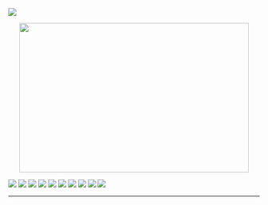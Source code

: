 ![](https://komarev.com/ghpvc/?username=Felinology&color=00CB87)

 <p align="center">
   <img width="460" height="300" src="https://i.pinimg.com/736x/e1/5b/98/e15b98eed2c879173ff705d87d74b855.jpg">

<p aligin="center">
   <img src="https://adriansblinkiecollection.neocities.org/t10.gif"> <img src="https://adriansblinkiecollection.neocities.org/u3.gif"> <img src="https://adriansblinkiecollection.neocities.org/n13.gif"> 
<img src="https://adriansblinkiecollection.neocities.org/g55.gif"> <img src="https://adriansblinkiecollection.neocities.org/g37.gif"> <img src="https://adriansblinkiecollection.neocities.org/v14.gif">
  <img src="https://adriansblinkiecollection.neocities.org/m8.gif"> 
<img src="https://adriansblinkiecollection.neocities.org/q1.gif">
<img src="https://adriansblinkiecollection.neocities.org/d43.gif"> <img src="https://adriansblinkiecollection.neocities.org/d59.gif"> 

---------------------------------------------------------------------
